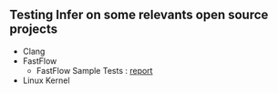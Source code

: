 ## Testing Infer on some relevants open source projects

+ Clang
+ FastFlow
  + FastFlow Sample Tests : [report](./fastflow/tests/bugs.txt)
+ Linux Kernel
